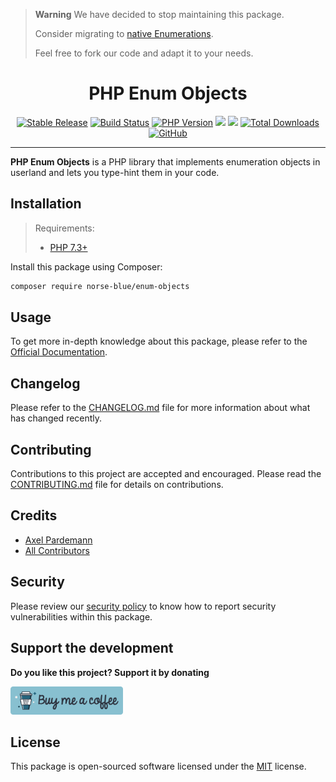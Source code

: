 > **Warning**
> We have decided to stop maintaining this package.
> 
> Consider migrating to [native Enumerations](https://www.php.net/manual/en/language.types.enumerations.php).
>
> Feel free to fork our code and adapt it to your needs.

<div align="center">
  <h1>PHP Enum Objects</h1>
  <p align="center"> 
    <a href="https://packagist.org/packages/norse-blue/enum-objects"><img alt="Stable Release" src="https://img.shields.io/packagist/v/norse-blue/enum-objects.svg?color=%235e81ac&style=popout-square"></a>
    <a href="https://circleci.com/gh/norse-blue/php-enum-objects/tree/master"><img alt="Build Status" src="https://img.shields.io/circleci/project/github/norse-blue/php-enum-objects/master.svg?color=%23a3be8c&style=popout-square"></a>
    <a href="https://php.net/releases"><img alt="PHP Version" src="https://img.shields.io/packagist/php-v/norse-blue/enum-objects.svg?color=%23b48ead&style=popout-square"></a>
    <a href="https://codeclimate.com/github/norse-blue/php-enum-objects/maintainability"><img src="https://api.codeclimate.com/v1/badges/6cf57e36f710747a2fda/maintainability" /></a>
    <a href="https://codeclimate.com/github/norse-blue/php-enum-objects/test_coverage"><img src="https://api.codeclimate.com/v1/badges/6cf57e36f710747a2fda/test_coverage" /></a>
    <a href="https://packagist.org/packages/norse-blue/enum-objects"><img alt="Total Downloads" src="https://img.shields.io/packagist/dt/norse-blue/enum-objects.svg?color=%235e81ac&style=popout-square"></a>
    <a href="https://packagist.org/packages/norse-blue/enum-objects"><img alt="GitHub" src="https://img.shields.io/github/license/norse-blue/php-enum-objects.svg?color=%235e81ac&style=popout-square"></a>
  </p>
</div>
<hr>

**PHP Enum Objects** is a PHP library that implements enumeration objects in userland and lets you type-hint them in your code.

## Installation

>Requirements:
>- [PHP 7.3+](https://php.net/releases)

Install this package using Composer:

```bash
composer require norse-blue/enum-objects
```

## Usage

To get more in-depth knowledge about this package, please refer to the [Official Documentation](https://norse-blue.github.io/php-enum-objects/).

## Changelog

Please refer to the [CHANGELOG.md](CHANGELOG.md) file for more information about what has changed recently.

## Contributing

Contributions to this project are accepted and encouraged. Please read the [CONTRIBUTING.md](.github/CONTRIBUTING.md) file for details on contributions.

## Credits

- [Axel Pardemann](https://github.com/axelitus)
- [All Contributors](../../contributors)

## Security

Please review our [security policy](https://github.com/norse-blue/php-enum-objects/security/policy) to know how to report security vulnerabilities within this package.

## Support the development

**Do you like this project? Support it by donating**

<a href="https://www.buymeacoffee.com/axelitus"><img src="docs/assets/images/buy-me-a-coffee.svg" width="180" alt="Buy me a coffee"></img></a>

## License

This package is open-sourced software licensed under the [MIT](LICENSE.md) license.
